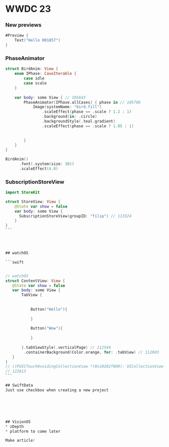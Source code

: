# WWDC 23

### New previews
```swift
#Preview {
    Text("Hello 001857")
}
```


### PhaseAnimator

```swift
struct BirdAnim: View {
    enum IPhase: CaseIterable {
        case idle
        case scale
    }
    
    var body: some View { // 105643
        PhaseAnimator(IPhase.allCases) { phase in // 105706
            Image(systemName: "bird.fill")
                .scaleEffect(phase == .scale ? 1.2 : 1)
                .background(in: .circle)
                .backgroundStyle(.teal.gradient)
                .scaleEffect(phase == .scale ? 1.05 : 1)
            
            
        }
    }
}
```

```swift
BirdAnim()
      .font(.system(size: 30))
      .scaleEffect(4.0)
```


### SubscriptionStoreView
````swift
import StoreKit

struct StoreView: View {
    @State var show = false
    var body: some View {
      SubscriptionStoreView(groupID: "filip") // 113324
    }
}
```




## watchOS

```swift


// watchOS
struct ContentView: View {
   @State var show = false
   var body: some View {
       TabView {
           
           
           Button("Hello"){
               
           }
           
           Button("Wow"){
               
           }
           
       }.tabViewStyle(.verticalPage) // 112544
        .containerBackground(Color.orange, for: .tabView) // 112603
   }
}
// ((PUICTouchAvoidingCollectionView *)0x10202f800): UICollectionView
// 122613
```

## SwiftData
Just use checkbox when creating a new project






## VisionOS
* zDepth
* platform to come later

Make article!







